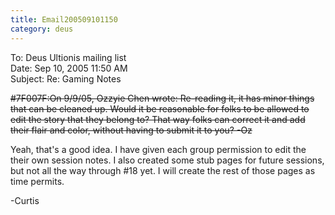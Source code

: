 ```yaml
---
title: Email200509101150
category: deus
---
```

To: Deus Ultionis mailing list
<br>Date: Sep 10, 2005 11:50 AM
<br>Subject: Re: Gaming Notes

~~#7F007F:On 9/9/05, Ozzyie Chen wrote:
Re-reading it, it has minor things that can be cleaned up.  Would it be reasonable for folks to be allowed to edit the story that they belong to?  That way folks can correct it and add their flair and color, without having to submit it to you?  -Oz~~

Yeah, that's a good idea. I have given each group permission to edit the their own session notes. I also created some stub pages for future sessions, but not all the way through #18 yet. I will create the rest of those pages as time permits.

-Curtis
